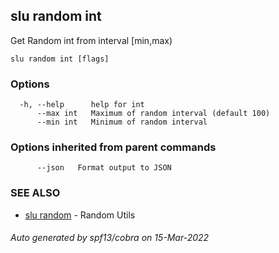 ## slu random int

Get Random int from interval [min,max)

```
slu random int [flags]
```

### Options

```
  -h, --help      help for int
      --max int   Maximum of random interval (default 100)
      --min int   Minimum of random interval
```

### Options inherited from parent commands

```
      --json   Format output to JSON
```

### SEE ALSO

* [slu random](slu_random.md)	 - Random Utils

###### Auto generated by spf13/cobra on 15-Mar-2022

